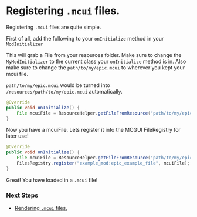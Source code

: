 # Registering `.mcui` files.

Registering `.mcui` files are quite simple.

First of all, add the following to your `onInitialize` method in your `ModInitializer`

This will grab a File from your resources folder. Make sure to change the `MyModInitializer` to the current class your `onInitialize` method is in.
Also make sure to change the `path/to/my/epic.mcui` to wherever you kept your mcui file.

`path/to/my/epic.mcui` would be turned into `/resources/path/to/my/epic.mcui` automatically.

```java
@Override
public void onInitialize() {
    File mcuiFile = ResourceHelper.getFileFromResource("path/to/my/epic.mcui", MyModInitializer.class) // Get the mcui file from resources.
}
```

Now you have a mcuiFile. Lets register it into the MCGUI FileRegistry for later use!

```java
@Override
public void onInitialize() {
    File mcuiFile = ResourceHelper.getFileFromResource("path/to/my/epic.mcui", MyModInitializer.class); // Get the mcui file from resources.
    FilesRegistry.register("example_mod:epic_example_file", mcuiFile); // Register it under the ID of example_mod:epic_example_file
}
```

Great! You have loaded in a `.mcui` file!

### Next Steps

- [Rendering `.mcui` files.](/gs/renderfile.md)

